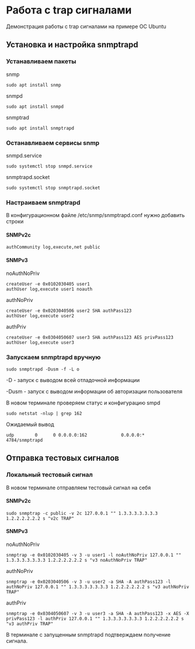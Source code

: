 # Работа с trap сигналами
Демонстрация работы с trap сигналами на примере ОС Ubuntu

## Установка и настройка snmptrapd

### Устанавливаем пакеты

snmp

    sudo apt install snmp

snmpd

    sudo apt install snmpd

snmptrad

    sudo apt install snmptrapd

### Останавливаем сервисы snmp

snmpd.service

    sudo systemctl stop snmpd.service
    
snmptrapd.socket

    sudo systemctl stop snmptrapd.socket

### Настраиваем snmptrapd

В конфигурационном файле /etc/snmp/snmptrapd.conf нужно добавить строки

#### SNMPv2c

    authCommunity log,execute,net public

#### SNMPv3

noAuthNoPriv

    createUser -e 0x0102030405 user1
    authUser log,execute user1 noauth

authNoPriv

    createUser -e 0x0203040506 user2 SHA authPass123
    authUser log,execute user2

authPriv

    createUser -e 0x0304050607 user3 SHA authPass123 AES privPass123
    authUser log,execute user3

### Запускаем snmptrapd вручную

    sudo snmptrapd -Dusm -f -L o

-D - запуск с выводом всей отладочной информации

-Dusm - запуск с выводом информации об авторизации пользователя

В новом терминале проверяем статус и конфигурацию smpd

    sudo netstat -nlup | grep 162

Ожидаемый вывод

    udp        0      0 0.0.0.0:162             0.0.0.0:*                           4784/snmptrapd  

## Отправка тестовых сигналов
### Локальный тестовый сигнал
В новом терминале отправляем тестовый сигнал на себя

#### SNMPv2c

    sudo snmptrap -c public -v 2c 127.0.0.1 "" 1.3.3.3.3.3.3.3 1.2.2.2.2.2.2 s "v2c TRAP"

#### SNMPv3

noAuthNoPriv

    snmptrap -e 0x0102030405 -v 3 -u user1 -l noAuthNoPriv 127.0.0.1 "" 1.3.3.3.3.3.3.3 1.2.2.2.2.2.2 s "v3 noAuthNoPriv TRAP"

authNoPriv

    snmptrap -e 0x0203040506 -v 3 -u user2 -a SHA -A authPass123 -l authNoPriv 127.0.0.1 "" 1.3.3.3.3.3.3.3 1.2.2.2.2.2.2 s "v3 authNoPriv TRAP"

authPriv

    snmptrap -e 0x0304050607 -v 3 -u user3 -a SHA -A authPass123 -x AES -X privPass123 -l authPriv 127.0.0.1 "" 1.3.3.3.3.3.3.3 1.2.2.2.2.2.2 s "v3 authPriv TRAP"


В терминале с запущенным snmptrapd подтверждаем получение сигнала.


